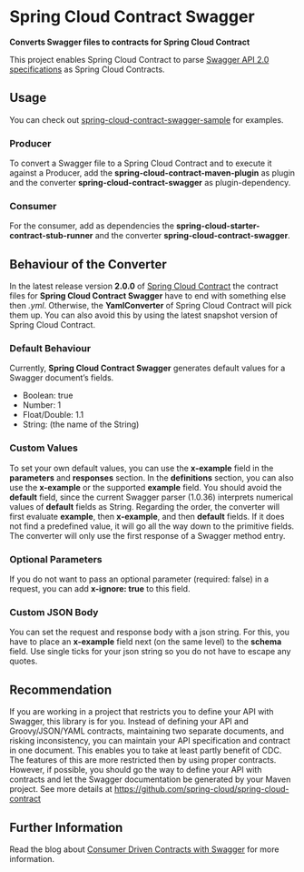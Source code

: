 # Spring Cloud Contract Swagger
**Converts Swagger files to contracts for Spring Cloud Contract**

This project enables Spring Cloud Contract to parse [Swagger API 2.0 specifications](https://github.com/OAI/OpenAPI-Specification/blob/master/versions/2.0.md) as Spring Cloud Contracts.

## Usage
You can check out [spring-cloud-contract-swagger-sample](https://github.com/SvenBayer/spring-cloud-contract-swagger-sample) for examples.

### Producer
To convert a Swagger file to a Spring Cloud Contract and to execute it against a Producer, add the **spring-cloud-contract-maven-plugin** as plugin and the converter **spring-cloud-contract-swagger** as plugin-dependency.

### Consumer
For the consumer, add as dependencies the **spring-cloud-starter-contract-stub-runner** and the converter **spring-cloud-contract-swagger**.

## Behaviour of the Converter
In the latest release version **2.0.0** of [Spring Cloud Contract](https://github.com/spring-cloud/spring-cloud-contract) the contract files for **Spring Cloud Contract Swagger** have to end with something else then *.yml*. Otherwise, the **YamlConverter** of Spring Cloud Contract will pick them up. You can also avoid this by using the latest snapshot version of Spring Cloud Contract.

### Default Behaviour
Currently, **Spring Cloud Contract Swagger** generates default values for a Swagger document’s fields.

* Boolean: true
* Number: 1
* Float/Double: 1.1
* String: (the name of the String)

### Custom Values
To set your own default values, you can use the **x-example** field in the **parameters** and **responses** section. In the **definitions** section, you can also use the **x-example** or the supported **example** field. You should avoid the **default** field, since the current Swagger parser (1.0.36) interprets numerical values of **default** fields as String. Regarding the order, the converter will first evaluate **example**, then **x-example**, and then **default** fields. If it does not find a predefined value, it will go all the way down to the primitive fields. The converter will only use the first response of a Swagger method entry.

### Optional Parameters
If you do not want to pass an optional parameter (required: false) in a request, you can add **x-ignore: true** to this field. 

### Custom JSON Body
You can set the request and response body with a json string. For this, you have to place an **x-example** field next (on the same level) to the **schema** field. Use single ticks for your json string so you do not have to escape any quotes.

## Recommendation
If you are working in a project that restricts you to define your API with Swagger, this library is for you. Instead of defining your API and Groovy/JSON/YAML contracts, maintaining two separate documents, and risking inconsistency, you can maintain your API specification and contract in one document. This enables you to take at least partly benefit of CDC. The features of this are more restricted then by using proper contracts. However, if possible, you should go the way to define your API with contracts and let the Swagger documentation be generated by your Maven project. See more details at https://github.com/spring-cloud/spring-cloud-contract

## Further Information
Read the blog about [Consumer Driven Contracts with Swagger](https://svenbayer.blog/cdc-with-swagger) for more information.
